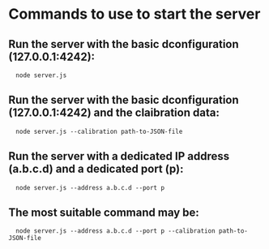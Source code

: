 # Commands to use to start the server

## Run the server with the basic dconfiguration (127.0.0.1:4242):
```shell
  node server.js
```

## Run the server with the basic dconfiguration (127.0.0.1:4242) and the claibration data:
```shell
  node server.js --calibration path-to-JSON-file
```

## Run the server with a dedicated IP address (a.b.c.d) and a dedicated port (p):
```shell
  node server.js --address a.b.c.d --port p
```

## The most suitable command may be:
```shell
  node server.js --address a.b.c.d --port p --calibration path-to-JSON-file
```
